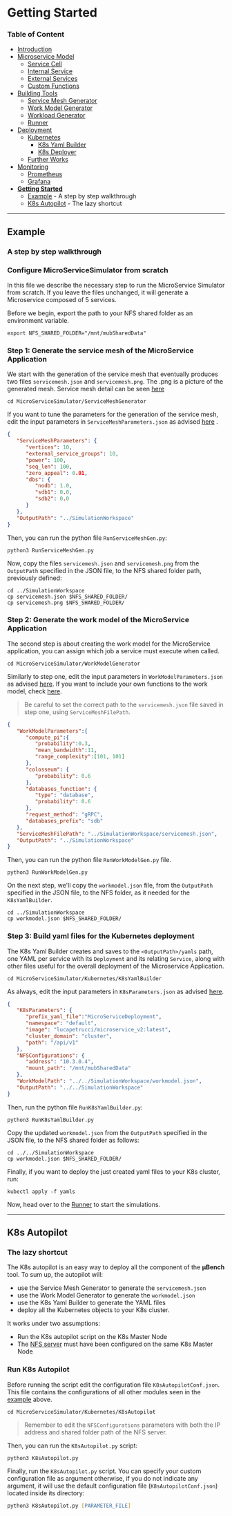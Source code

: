 # Getting Started

### Table of Content
* [Introduction](/README.md)
* [Microservice Model](/Docs/MicroserviceModel.md#Microservice-Model)
  * [Service Cell](/Docs/MicroserviceModel.md#Service-Cell)
  * [Internal Service](/Docs/MicroserviceModel.md#Internal-Service)
  * [External Services](/Docs/MicroserviceModel.md#External-Services)
  * [Custom Functions](/Docs/MicroserviceModel.md#Custom-Functions)
* [Building Tools](/Docs/BuildingTools.md#Building-Tools)
  * [Service Mesh Generator](/Docs/BuildingTools.md#Service-Mesh-Generator)
  * [Work Model Generator](/Docs/BuildingTools.md#Work-Model-Generator)
  * [Workload Generator](/Docs/BuildingTools.md#WorkLoad-Generator)
  * [Runner](/Docs/BuildingTools.md#Runner)
* [Deployment](/Docs/Deployment.md#Deployment)
    * [Kubernetes](/Docs/Deployment.md#Kubernetes)
      * [K8s Yaml Builder](/Docs/Deployment.md#K8s-Yaml-Builder)
      * [K8s Deployer](/Docs/Deployment.md#K8s-Deployer)
    * [Further Works](/Docs/Deployment.md#Further-Works)
* [Monitoring](/Monitoring/README.md#Monitoring)
    * [Prometheus](/Monitoring/README.md#Prometheus)
    * [Grafana](/Monitoring/README.md#Grafana)
* [**Getting Started**](/Docs/GettingStarted.md#Getting-Started)
    * [Example](/Docs/GettingStarted.md#Example) - A step by step walkthrough
    * [K8s Autopilot](/Docs/GettingStarted.md#K8s-Autopilot) - The lazy shortcut
---

## Example
### A step by step walkthrough
### Configure MicroServiceSimulator from scratch

In this file we describe the necessary step to run the MicroService Simulator from scratch.
If you leave the files unchanged, it will generate a Microservice composed of 5 services.

Before we begin, export the path to your NFS shared folder as an environment variable.
```shell
export NFS_SHARED_FOLDER="/mnt/mubSharedData" 
```

### Step 1: Generate the service mesh of the MicroService Application
We start with the generation of the service mesh that eventually produces two files `servicemesh.json` and `servicemesh.png`. The .png is a picture of the generated mesh. Service mesh detail can be seen [here](../ServiceMeshGenerator/README.md)

```shell
cd MicroServiceSimulator/ServiceMeshGenerator
```

If you want to tune the parameters for the generation of the service mesh, edit the input parameters in `ServiceMeshParameters.json` as advised [here](/ServiceMeshGenerator/README.md#Input-Parameters) . 

```json
{
   "ServiceMeshParameters": {
      "vertices": 10,
      "external_service_groups": 10,
      "power": 100,
      "seq_len": 100,
      "zero_appeal": 0.01,
      "dbs": {
         "nodb": 1.0,
         "sdb1": 0.0,
         "sdb2": 0.0
      }
   },
   "OutputPath": "../SimulationWorkspace"
}
```

Then, you can run the python file `RunServiceMeshGen.py`:

```shell
python3 RunServiceMeshGen.py
```

Now, copy the files `servicemesh.json` and `servicemesh.png` from the `OutputPath` specified in the JSON file, to the NFS shared folder path, previously defined:

```shell
cd ../SimulationWorkspace
cp servicemesh.json $NFS_SHARED_FOLDER/
cp servicemesh.png $NFS_SHARED_FOLDER/
```

### Step 2: Generate the work model of the MicroService Application
The second step is about creating the work model for the MicroService application, 
you can assign which job a service must execute when called.

```shell
cd MicroServiceSimulator/WorkModelGenerator
```

Similarly to step one, edit the input parameters in `WorkModelParameters.json` as advised [here](/WorkModelGenerator/README.md#Input-Parameters). 
If you want to include your own functions to the work model, check [here](CustomJobs.md).

> Be careful to set the correct path to the `servicemesh.json` file saved in step one, using `ServiceMeshFilePath`. 

```json
{
   "WorkModelParameters":{
      "compute_pi":{
         "probability":0.3,
         "mean_bandwidth":11,
         "range_complexity":[101, 101]
      },
      "colosseum": {
         "probability": 0.6
      },
      "databases_function": {
         "type": "database",
         "probability": 0.6
      },
      "request_method": "gRPC",
      "databases_prefix": "sdb"
   },
   "ServiceMeshFilePath": "../SimulationWorkspace/servicemesh.json",
   "OutputPath": "../SimulationWorkspace"
}
```

Then, you can run the python file `RunWorkModelGen.py` file.

```shell
python3 RunWorkModelGen.py
```

On the next step, we'll copy the `workmodel.json` file, from the `OutputPath` specified in the JSON file, to the NFS folder, as it needed for the `K8sYamlBuilder`.

```shell
cd ../SimulationWorkspace
cp workmodel.json $NFS_SHARED_FOLDER/
```

### Step 3: Build yaml files for the Kubernetes deployment

The K8s Yaml Builder creates and saves to the `<OutputPath>/yamls` path, one YAML per service with its `Deployment` and its relating `Service`, along with other files useful for the overall deployment of the Microservice Application.

```shell
cd MicroServiceSimulator/Kubernetes/K8sYamlBuilder
```
  
As always, edit the input parameters in `K8sParameters.json` as advised [here](/Docs/Deployment.md#Input-Parameters). 

```json
{
   "K8sParameters": {
      "prefix_yaml_file":"MicroServiceDeployment",
      "namespace": "default",
      "image": "lucapetrucci/microservice_v2:latest",
      "cluster_domain": "cluster",
      "path": "/api/v1"
   },
   "NFSConfigurations": {
      "address": "10.3.0.4",
      "mount_path": "/mnt/mubSharedData"
   },
   "WorkModelPath": "../../SimulationWorkspace/workmodel.json",
   "OutputPath": "../../SimulationWorkspace"
}
```

Then, run the python file `RunK8sYamlBuilder.py`:

```shell
python3 RunK8sYamlBuilder.py
```

Copy the updated `workmodel.json` from the `OutputPath` specified in the JSON file, to the NFS shared folder as follows:

```shell
cd ../../SimulationWorkspace
cp workmodel.json $NFS_SHARED_FOLDER/
```

Finally, if you want to deploy the just created yaml files to your K8s cluster, run:

```shell
kubectl apply -f yamls
```

Now, head over to the [Runner](/Docs/BuildingTools.md#Runner) to start the simulations.

---
## K8s Autopilot
### The lazy shortcut

The K8s autopilot is an easy way to deploy all the component of the **µBench** tool. 
To sum up, the autopilot will:
* use the Service Mesh Generator to generate the `servicemesh.json`
* use the Work Model Generator to generate the `workmodel.json`
* use the K8s Yaml Builder to generate the YAML files
* deploy all the Kubernetes objects to your K8s cluster. 

It works under two assumptions:
* Run the K8s autopilot script on the K8s Master Node
* The [NFS server](/Docs/NFSConfig.md) must have been configured on the same K8s Master Node

### Run K8s Autopilot
Before running the script edit the configuration file `K8sAutopilotConf.json`. This file contains the configurations of all other modules seen in the [example](/Docs/GettingStarted.md#Example) above.  

```shell
cd MicroServiceSimulator/Kubernetes/K8sAutopilot
```

> Remember to edit the `NFSConfigurations` parameters with both the IP address and shared folder path of the NFS server.

Then, you can run the `K8sAutopilot.py` script:

```shell
python3 K8sAutopilot.py
```

Finally, run the `K8sAutopilot.py` script.
You can specify your custom configuration file as argument otherwise, if you do not indicate any argument, it will use the default configuration file (`K8sAutopilotConf.json`) located inside its directory:

```zsh
python3 K8sAutopilot.py [PARAMETER_FILE]
```
